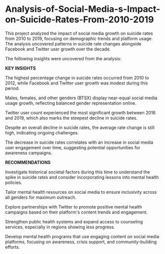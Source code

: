 # Analysis-of-Social-Media-s-Impact-on-Suicide-Rates-From-2010-2019
This project analyzed the impact of social media growth on suicide rates from 2010 to 2019, focusing on demographic trends and platform usage. The analysis uncovered patterns in suicide rate changes alongside Facebook and Twitter user growth over the decade.

The following insights were uncovered from the analysis:

**KEY INSIGHTS**

The highest percentage change in suicide rates occurred from 2010 to 2012, while Facebook and Twitter user growth was modest during this period.

Males, females, and other genders (BTSX) display near-equal social media usage growth, reflecting balanced gender representation online.

Twitter user count experienced the most significant growth between 2016 and 2019, which also marks the steepest decline in suicide rates.

Despite an overall decline in suicide rates, the average rate change is still high, indicating ongoing challenges.

The decrease in suicide rates correlates with an increase in social media user engagement over time, suggesting potential opportunities for awareness campaigns.

**RECOMMENDATIONS**

Investigate historical societal factors during this time to understand the spike in suicide rates and consider incorporating lessons into mental health policies.

Tailor mental health resources on social media to ensure inclusivity across all genders for maximum outreach.

Explore partnerships with Twitter to promote positive mental health campaigns based on their platform's content trends and engagement.

Strengthen public health systems and expand access to counseling services, especially in regions showing less progress.

Develop mental health programs that use engaging content on social media platforms, focusing on awareness, crisis support, and community-building efforts.

